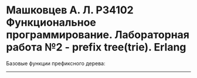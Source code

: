 Машковцев А. Л. Р34102
Функциональное программирование. Лабораторная работа №2 - prefix tree(trie). Erlang
=====
Базовые функции префиксного дерева:

-----
